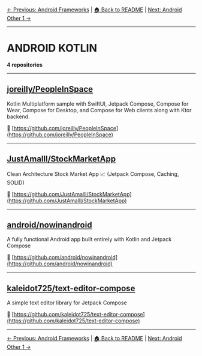 [← Previous: Android Frameworks](android-frameworks.txt) | [🏠 Back to README](../README.md) | [Next: Android Other 1 →](android-other-1.txt)

---

# ANDROID KOTLIN

**4 repositories**

---

## [joreilly/PeopleInSpace](https://github.com/joreilly/PeopleInSpace)

Kotlin Multiplatform sample with SwiftUI, Jetpack Compose, Compose for Wear, Compose for Desktop, and Compose for Web clients along with Ktor backend.

🔗 [https://github.com/joreilly/PeopleInSpace](https://github.com/joreilly/PeopleInSpace)

---

## [JustAmalll/StockMarketApp](https://github.com/JustAmalll/StockMarketApp)

Clean Architecture Stock Market App 📈 (Jetpack Compose, Caching, SOLID)

🔗 [https://github.com/JustAmalll/StockMarketApp](https://github.com/JustAmalll/StockMarketApp)

---

## [android/nowinandroid](https://github.com/android/nowinandroid)

A fully functional Android app built entirely with Kotlin and Jetpack Compose

🔗 [https://github.com/android/nowinandroid](https://github.com/android/nowinandroid)

---

## [kaleidot725/text-editor-compose](https://github.com/kaleidot725/text-editor-compose)

A simple text editor library for Jetpack Compose

🔗 [https://github.com/kaleidot725/text-editor-compose](https://github.com/kaleidot725/text-editor-compose)

---


[← Previous: Android Frameworks](android-frameworks.txt) | [🏠 Back to README](../README.md) | [Next: Android Other 1 →](android-other-1.txt)
